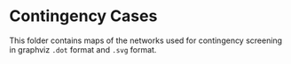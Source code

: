 Contingency Cases
=================


This folder contains maps of the networks used for contingency screening in graphviz `.dot` format and `.svg` format.

